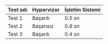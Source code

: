 | Test adı    | Hypervizor    | İşletim Sistemi   |
|-------------|----------|--------|
| Test 1      | Başarılı | 0.5 sn |
| Test 2      | Başarısız| 0.8 sn |
| Test 3      | Başarılı | 0.4 sn |

